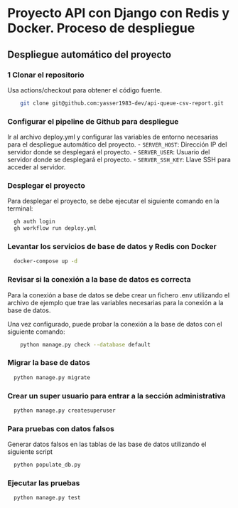 
# Proyecto API con Django con Redis y Docker. Proceso de despliegue

## Despliegue automático del proyecto

### 1 Clonar el repositorio
Usa actions/checkout para obtener el código fuente.
```bash
    git clone git@github.com:yasser1983-dev/api-queue-csv-report.git
```
### Configurar el pipeline de Github para despliegue
  Ir al archivo deploy.yml y configurar las variables de entorno necesarias para el despliegue automático del proyecto.
    - `SERVER_HOST`: Dirección IP del servidor donde se desplegará el proyecto.
    - `SERVER_USER`: Usuario del servidor donde se desplegará el proyecto.
    - `SERVER_SSH_KEY`: Llave SSH para acceder al servidor.


### Desplegar el proyecto
  Para desplegar el proyecto, se debe ejecutar el siguiente comando en la terminal:
```bash
  gh auth login
  gh workflow run deploy.yml
```


### Levantar los servicios de base de datos y Redis con Docker
```bash
  docker-compose up -d
```

### Revisar si la conexión a la base de datos es correcta

Para la conexión  a base de datos se debe crear un fichero .env utilizando el archivo de ejemplo que trae las variables
necesarias para la conexión a la base de datos. 

Una vez configurado, puede probar la conexión a la base de datos con el siguiente comando:

```bash
    python manage.py check --database default
```

### Migrar la base de datos
```bash
  python manage.py migrate
```

### Crear un super usuario para entrar a la sección administrativa
```bash
  python manage.py createsuperuser 
```

### Para pruebas con datos falsos

Generar datos falsos en las tablas de las base de datos utilizando el siguiente script
```bash
  python populate_db.py
```

### Ejecutar las pruebas

```bash
  python manage.py test
```